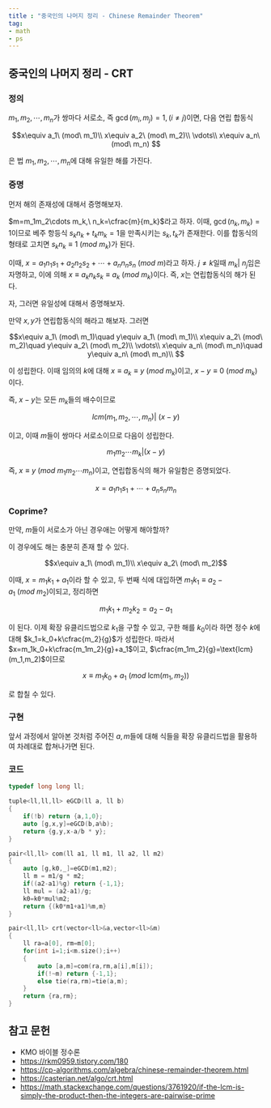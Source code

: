 ```yaml
---
title : "중국인의 나머지 정리 - Chinese Remainder Theorem"
tag:
- math
- ps
---
```


## 중국인의 나머지 정리 - CRT

### 정의
$m_1,m_2,\cdots,m_n$가 쌍마다 서로소, 즉 $\gcd(m_i,m_j)=1,(i\neq j)$이면, 다음 연립 합동식

$$x\equiv a_1\ (mod\ m_1)\\
x\equiv a_2\ (mod\ m_2)\\
\vdots\\
x\equiv a_n\ (mod\ m_n)
$$

은 법 $m_1,m_2,\cdots,m_n$에 대해 유일한 해를 가진다.

### 증명

먼저 해의 존재성에 대해서 증명해보자.

$m=m_1m_2\cdots m_k,\ n_k=\cfrac{m}{m_k}$라고 하자. 이때, $\gcd(n_k,m_k)=1$이므로 베주 항등식 $s_kn_k+t_km_k=1$을 만족시키는 $s_k,t_k$가 존재한다. 이를 합동식의 형태로 고치면 $s_kn_k\equiv 1\ (mod\ m_k)$가 된다.

이때, $x=a_1n_1s_1+a_2n_2s_2+\cdots+a_nn_ns_n\ (mod\ m)$라고 하자. $j\neq k$일때 $m_k\vert\ n_j$임은 자명하고, 이에 의해 $x\equiv a_kn_ks_k\equiv a_k\ (mod\ m_k)$이다. 즉, $x$는 연립합동식의 해가 된다.

자, 그러면 유일성에 대해서 증명해보자.

만약 $x,y$가 연립합동식의 해라고 해보자. 그러면 

$$x\equiv a_1\ (mod\ m_1)\quad y\equiv a_1\ (mod\ m_1)\\
x\equiv a_2\ (mod\ m_2)\quad y\equiv a_2\ (mod\ m_2)\\
\vdots\\
x\equiv a_n\ (mod\ m_n)\quad y\equiv a_n\ (mod\ m_n)\\
$$

이 성립한다. 이때 임의의 $k$에 대해 $x\equiv a_k\equiv y\ (mod\ m_k)$이고, $x-y\equiv0\ (mod\ m_k)$이다. 

즉, $x-y$는 모든 $m_k$들의 배수이므로 

$$lcm(m_1,m_2,\cdots,m_n)|\ (x-y)$$

이고, 이때 $m$들이 쌍마다 서로소이므로 다음이 성립한다.

$$m_1m_2\cdots m_k|(x-y)$$

즉, $x\equiv y\ (mod\ m_1m_2\cdots m_n)$이고, 연립합동식의 해가 유일함은 증명되었다.

$$x=a_1n_1s_1+\cdots+a_ns_nm_n$$

### Coprime?

만약, $m$들이 서로소가 아닌 경우애는 어떻게 해야할까?

이 경우에도 해는 충분히 존재 할 수 있다.

$$x\equiv a_1\ (mod\ m_1)\\ x\equiv a_2\ (mod\ m_2)$$

이때, $x=m_1k_1+a_1$이라 할 수 있고, 두 번째 식에 대입하면 $m_1k_1\equiv a_2-a_1\ (mod\ m_2)$이되고, 정리하면 

$$m_1k_1+m_2k_2=a_2-a_1$$

이 된다. 이제 확장 유클리드법으로 $k_1$을 구할 수 있고, 구한 해를 $k_0$이라 하면 정수 $k$에 대해 $k_1=k_0+k\cfrac{m_2}{g}$가 성립한다. 따라서 $x=m_1k_0+k\cfrac{m_1m_2}{g}+a_1$이고, $\cfrac{m_1m_2}{g}=\text{lcm}(m_1,m_2)$이므로 

$$x\equiv m_1k_0+a_1\ (mod\ \text{lcm}(m_1,m_2))$$

로 합칠 수 있다.

### 구현

앞서  과정에서 알아본 것처럼 주어진 $a,m$들에 대해 식들을 확장 유클리드법을 활용하여 차례대로 합쳐나가면 된다. 

### 코드

```cpp
typedef long long ll;

tuple<ll,ll,ll> eGCD(ll a, ll b)
{
    if(!b) return {a,1,0};
    auto [g,x,y]=eGCD(b,a%b);
    return {g,y,x-a/b * y};
}

pair<ll,ll> com(ll a1, ll m1, ll a2, ll m2)
{
    auto [g,k0,_]=eGCD(m1,m2); 
    ll m = m1/g * m2;
    if((a2-a1)%g) return {-1,1};
    ll mul = (a2-a1)/g;
    k0=k0*mul%m2;
    return {(k0*m1+a1)%m,m}
}

pair<ll,ll> crt(vector<ll>&a,vector<ll>&m)
{
    ll ra=a[0], rm=m[0]; 
    for(int i=1;i<m.size();i++)
    {
        auto [a,m]=com(ra,rm,a[i],m[i]);
        if(!~m) return {-1,1};
        else tie(ra,rm)=tie(a,m);
    }
    return {ra,rm};
}
```

## 참고 문헌
* KMO 바이블 정수론
* <https://rkm0959.tistory.com/180>
* <https://cp-algorithms.com/algebra/chinese-remainder-theorem.html>
* <https://casterian.net/algo/crt.html>
* <https://math.stackexchange.com/questions/3761920/if-the-lcm-is-simply-the-product-then-the-integers-are-pairwise-prime>